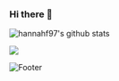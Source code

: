 ### Hi there 👋

![hannahf97's github stats](https://github-readme-stats.vercel.app/api?username=hannahf97&hide=stars&show_icons=true&theme=merko)


<!--
**hannahf97/hannahf97** is a ✨ _special_ ✨ repository because its `README.md` (this file) appears on your GitHub profile.

Here are some ideas to get you started:

- 🔭 I’m currently working on ...
- 🌱 I’m currently learning ...
- 👯 I’m looking to collaborate on ...
- 🤔 I’m looking for help with ...
- 💬 Ask me about ...
- 📫 How to reach me: ...
- 😄 Pronouns: ...
- ⚡ Fun fact: ...
-->
<img src="http://mazandi.herokuapp.com/api?handle={hannahf97}&theme=warm"/>

![Footer](https://capsule-render.vercel.app/api?type=waving&color=auto&height=200&section=footer)
